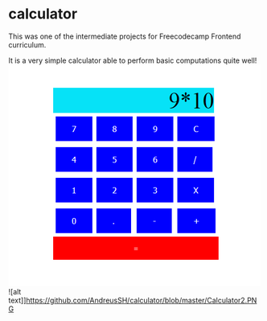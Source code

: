 # calculator
This was one of the intermediate projects for Freecodecamp Frontend curriculum. 

It is a very simple calculator able to perform basic computations quite well! 
![alt text](https://github.com/AndreusSH/calculator/blob/master/Calculator1.PNG)
![alt text]]https://github.com/AndreusSH/calculator/blob/master/Calculator2.PNG
